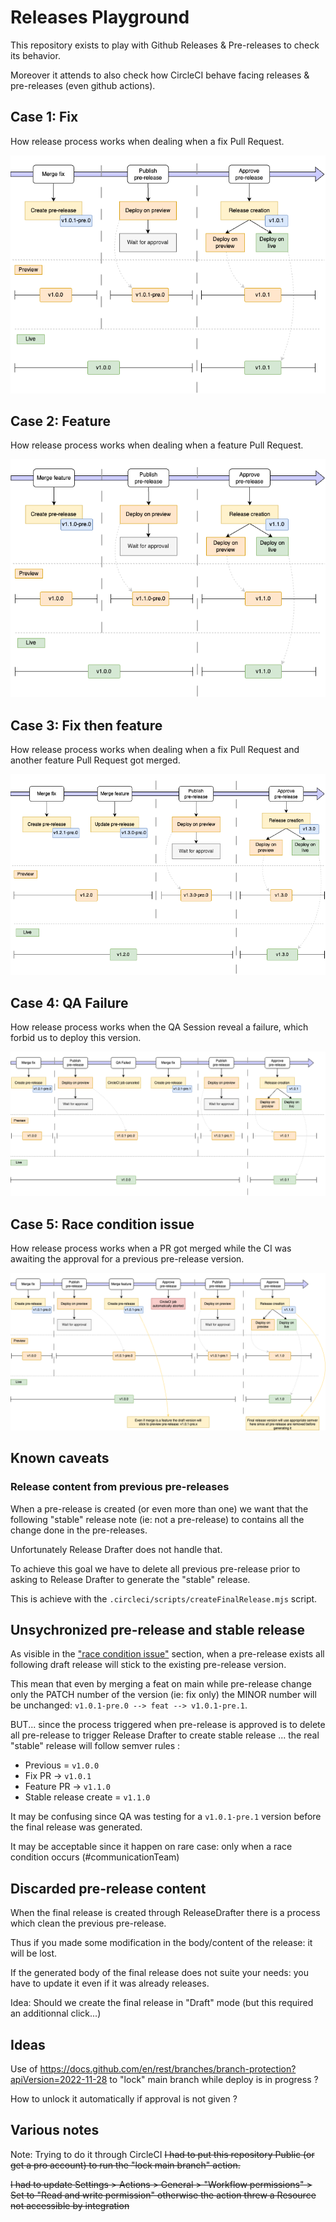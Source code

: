# Releases Playground

This repository exists to play with Github Releases & Pre-releases to check its behavior.

Moreover it attends to also check how CircleCI behave facing releases & pre-releases (even github actions).

## Case 1: Fix

How release process works when dealing when a fix Pull Request.

![fix](./assets/workflow_pre-release-fix.png)

## Case 2: Feature


How release process works when dealing when a feature Pull Request.

![feature](./assets/workflow_pre-release-feature.png)

## Case 3: Fix then feature

How release process works when dealing when a fix Pull Request and another feature Pull Request got merged.

![feature](./assets/workflow_pre-release-fix%20then%20feature.png)

## Case 4: QA Failure

How release process works when the QA Session reveal a failure, which forbid us to deploy this version.

![feature](./assets/workflow_pre-release-qa%20failed.png)

## Case 5: Race condition issue


How release process works when a PR got merged while the CI was awaiting the approval for a previous pre-release version.

![feature](./assets/workflow_pre-release-race%20condition.png)

## Known caveats

### Release content from previous pre-releases

When a pre-release is created (or even more than one) we want that the following "stable" release note (ie: not a pre-release) to contains all the change done in the pre-releases.

Unfortunately Release Drafter does not handle that.

To achieve this goal we have to delete all previous pre-release prior to asking to Release Drafter to generate the "stable" release.

This is achieve with the `.circleci/scripts/createFinalRelease.mjs` script.

## Unsychronized pre-release and stable release

As visible in the ["race condition issue"](#case-5-race-condition-issue) section, when a pre-release exists all following draft release will stick to the existing pre-release version.

This mean that even by merging a feat on main while pre-release change only the PATCH number of the version (ie: fix only) the MINOR number will be unchanged: `v1.0.1-pre.0 --> feat --> v1.0.1-pre.1`.

BUT... since the process triggered when pre-release is approved is to delete all pre-release to trigger Release Drafter to create stable release ... the real "stable" release will follow semver rules :
- Previous = `v1.0.0`
- Fix PR -> `v1.0.1`
- Feature PR -> `v1.1.0`
- Stable release create = `v1.1.0`

It may be confusing since QA was testing for a `v1.0.1-pre.1` version before the final release was generated.

It may be acceptable since it happen on rare case: only when a race condition occurs (#communicationTeam)

## Discarded pre-release content

When the final release is created through ReleaseDrafter there is a process which clean the previous pre-release.

Thus if you made some modification in the body/content of the release: it will be lost.

If the generated body of the final release does not suite your needs: you have to update it even if it was already releases.

Idea: Should we create the final release in "Draft" mode (but this required an additionnal click...)

## Ideas

Use of https://docs.github.com/en/rest/branches/branch-protection?apiVersion=2022-11-28 to "lock" main branch while deploy is in progress ?

How to unlock it automatically if approval is not given ?

## Various notes

Note: Trying to do it through CircleCI
~~I had to put this repository Public (or get a pro account) to run the "lock main branch" action.~~

~~I had to update Settings > Actions > General > "Workflow permissions" > Set to "Read and write permission" otherwise the action threw a Resource not accessible by integration~~
